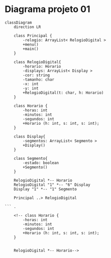 # Diagrama projeto 01

```mermaid
classDiagram
    direction LR

    class Principal {
        -relogio: ArrayList< RelogioDigital >
        +menu()
        +main()
    }

    class RelogioDigital{
        -horario: Horario
        -displays: ArrayList< Display >
        -cor: string
        -tamanho: char
        -x: int
        -y: int
        +RelogioDigital(t: char, h: Horario)
    } 
    
    class Horario {
        -horas: int 
        -minutos: int
        -segundos: int
        +Horario (h: int, s: int, s: int);
    } 

    class Display{
        -segmentos: ArrayList< Segmento >
        +Display()
    }

    class Segmento{
        -estado: boolean
        +Segmento()
    }

    RelogioDigital *-- Horario
    RelogioDigital "1" *-- "6" Display
    Display "1" *-- "1" Segmento

    Principal ..> RelogioDigital

``` .

    <!-- class Horario {
        -horas: int 
        -minutos: int
        -segundos: int
        +Horario (h: int, s: int, s: int);
    } 
    
    
    RelogioDigital *-- Horario-->
